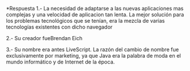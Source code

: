 *Respuesta
1.- La necesidad de adaptarse a las nuevas aplicaciones mas complejas y una velocidad de aplicacion tan lenta.
    La mejor solución para los problemas tecnológicos que se tenían, era la mezcla de varias tecnologías existentes con dicho navegador

2.- Su creador fueBrendan Eich

3.- Su nombre era antes LiveScript. La razón del cambio de nombre fue exclusivamente por marketing, ya que Java era la palabra de moda en el mundo informático y de Internet de la época.


